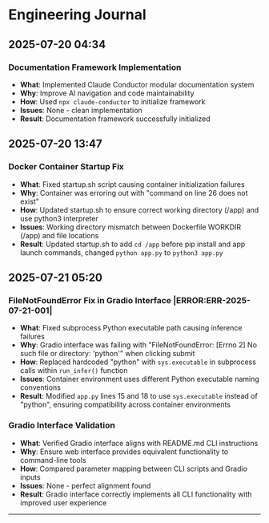 # Engineering Journal

## 2025-07-20 04:34

### Documentation Framework Implementation
- **What**: Implemented Claude Conductor modular documentation system
- **Why**: Improve AI navigation and code maintainability
- **How**: Used `npx claude-conductor` to initialize framework
- **Issues**: None - clean implementation
- **Result**: Documentation framework successfully initialized

## 2025-07-20 13:47

### Docker Container Startup Fix
- **What**: Fixed startup.sh script causing container initialization failures
- **Why**: Container was erroring out with "command on line 26 does not exist"
- **How**: Updated startup.sh to ensure correct working directory (/app) and use python3 interpreter
- **Issues**: Working directory mismatch between Dockerfile WORKDIR (/app) and file locations
- **Result**: Updated startup.sh to add `cd /app` before pip install and app launch commands, changed `python app.py` to `python3 app.py`

## 2025-07-21 05:20

### FileNotFoundError Fix in Gradio Interface |ERROR:ERR-2025-07-21-001|
- **What**: Fixed subprocess Python executable path causing inference failures
- **Why**: Gradio interface was failing with "FileNotFoundError: [Errno 2] No such file or directory: 'python'" when clicking submit
- **How**: Replaced hardcoded "python" with `sys.executable` in subprocess calls within `run_infer()` function
- **Issues**: Container environment uses different Python executable naming conventions
- **Result**: Modified `app.py` lines 15 and 18 to use `sys.executable` instead of "python", ensuring compatibility across container environments

### Gradio Interface Validation
- **What**: Verified Gradio interface aligns with README.md CLI instructions
- **Why**: Ensure web interface provides equivalent functionality to command-line tools
- **How**: Compared parameter mapping between CLI scripts and Gradio inputs
- **Issues**: None - perfect alignment found
- **Result**: Gradio interface correctly implements all CLI functionality with improved user experience

---
